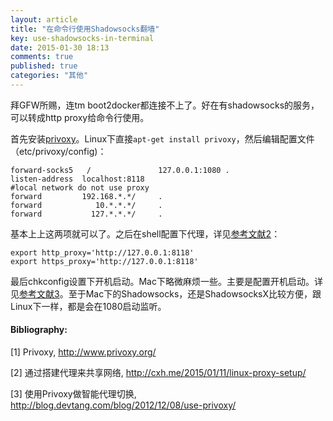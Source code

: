 ```yaml
---
layout: article
title: "在命令行使用Shadowsocks翻墙"
key: use-shadowsocks-in-terminal
date: 2015-01-30 18:13
comments: true
published: true
categories: "其他"
---
```

  拜GFW所赐，连tm boot2docker都连接不上了。好在有shadowsocks的服务，可以转成http proxy给命令行使用。

  首先安装[privoxy][1]。Linux下直接`apt-get install privoxy`，然后编辑配置文件（etc/privoxy/config)：

    forward-socks5   /               127.0.0.1:1080 .
	listen-address  localhost:8118
	#local network do not use proxy
	forward         192.168.*.*/     .
    forward            10.*.*.*/     .
    forward           127.*.*.*/     .


  基本上上这两项就可以了。之后在shell配置下代理，详见[参考文献2][2]：

  	export http_proxy='http://127.0.0.1:8118'
	export https_proxy='http://127.0.0.1:8118'


  最后chkconfig设置下开机启动。Mac下略微麻烦一些。主要是配置开机启动。详见[参考文献3][3]。至于Mac下的Shadowsocks，还是ShadowsocksX比较方便，跟Linux下一样，都是会在1080启动监听。

[1]: http://www.privoxy.org/   "Privoxy"
[2]: http://cxh.me/2015/01/11/linux-proxy-setup/ "通过搭建代理来共享网络"
[3]: http://blog.devtang.com/blog/2012/12/08/use-privoxy/ "使用Privoxy做智能代理切换"

#### Bibliography:

  \[1] Privoxy, <http://www.privoxy.org/>

  \[2] 通过搭建代理来共享网络, <http://cxh.me/2015/01/11/linux-proxy-setup/>

  \[3] 使用Privoxy做智能代理切换, <http://blog.devtang.com/blog/2012/12/08/use-privoxy/>
